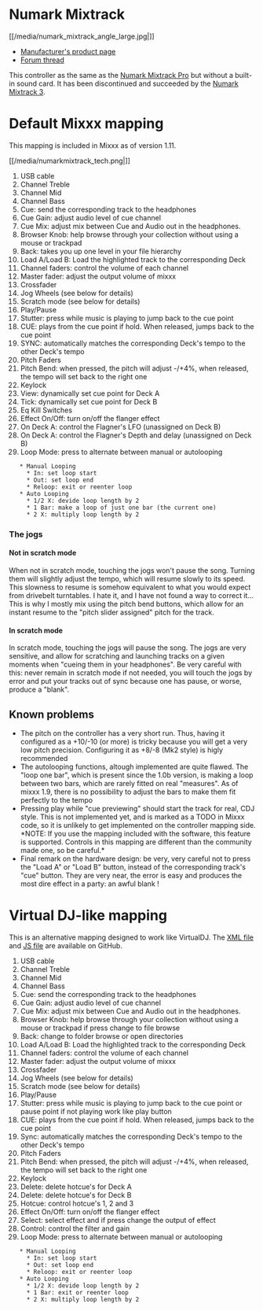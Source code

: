 # Numark Mixtrack

[[/media/numark_mixtrack_angle_large.jpg|]]

  - [Manufacturer's product page](http://www.numark.com/mixtrack)
  - [Forum thread](http://mixxx.org/forums/viewtopic.php?f=7&t=1808)

This controller as the same as the [Numark Mixtrack
Pro](Numark%20Mixtrack%20Pro) but without a built-in sound card. It has
been discontinued and succeeded by the [Numark Mixtrack
3](Numark%20Mixtrack%20Pro%203).

# Default Mixxx mapping

This mapping is included in Mixxx as of version 1.11.

[[/media/numarkmixtrack_tech.png|]]

1.  USB cable
2.  Channel Treble
3.  Channel Mid
4.  Channel Bass
5.  Cue: send the corresponding track to the headphones
6.  Cue Gain: adjust audio level of cue channel
7.  Cue Mix: adjust mix between Cue and Audio out in the headphones.
8.  Browser Knob: help browse through your collection without using a
    mouse or trackpad
9.  Back: takes you up one level in your file hierarchy
10. Load A/Load B: Load the highlighted track to the corresponding Deck
11. Channel faders: control the volume of each channel
12. Master fader: adjust the output volume of mixxx
13. Crossfader
14. Jog Wheels (see below for details)
15. Scratch mode (see below for details)
16. Play/Pause
17. Stutter: press while music is playing to jump back to the cue point
18. CUE: plays from the cue point if hold. When released, jumps back to
    the cue point
19. SYNC: automatically matches the corresponding Deck's tempo to the
    other Deck's tempo 
20. Pitch Faders
21. Pitch Bend: when pressed, the pitch will adjust -/+4%, when
    released, the tempo will set back to the right one
22. Keylock
23. View: dynamically set cue point for Deck A
24. Tick: dynamically set cue point for Deck B
25. Eq Kill Switches
26. Effect On/Off: turn on/off the flanger effect
27. On Deck A: control the Flagner's LFO (unassigned on Deck B)
28. On Deck A: control the Flagner's Depth and delay (unassigned on Deck
    B)
29. Loop Mode: press to alternate between manual or autolooping

<!-- end list -->

``` 
   * Manual Looping
     * In: set loop start
     * Out: set loop end
     * Reloop: exit or reenter loop 
   * Auto Looping
     * 1/2 X: devide loop length by 2
     * 1 Bar: make a loop of just one bar (the current one)
     * 2 X: multiply loop length by 2
```

### The jogs

#### Not in scratch mode

When not in scratch mode, touching the jogs won't pause the song.
Turning them will slightly adjust the tempo, which will resume slowly to
its speed. This slowness to resume is somehow equivalent to what you
would expect from drivebelt turntables. I hate it, and I have not found
a way to correct it... This is why I mostly mix using the pitch bend
buttons, which allow for an instant resume to the "pitch slider
assigned" pitch for the track.

#### In scratch mode

In scratch mode, touching the jogs will pause the song. The jogs are
very sensitive, and allow for scratching and launching tracks on a given
moments when "cueing them in your headphones". Be very careful with
this: never remain in scratch mode if not needed, you will touch the
jogs by error and put your tracks out of sync because one has pause, or
worse, produce a "blank".

## Known problems

  - The pitch on the controller has a very short run. Thus, having it
    configured as a +10/-10 (or more) is tricky because you will get a
    very low pitch precision. Configuring it as +8/-8 (Mk2 style) is
    higly recommended
  - The autolooping functions, altough implemented are quite flawed. The
    "loop one bar", which is present since the 1.0b version, is making a
    loop between two bars, which are rarely fitted on real "measures".
    As of mixxx 1.9, there is no possibility to adjust the bars to make
    them fit perfectly to the tempo
  - Pressing play while "cue previewing" should start the track for
    real, CDJ style. This is not implemented yet, and is marked as a
    TODO in Mixxx code, so it is unlikely to get implemented on the
    controller mapping side. \*NOTE: If you use the mapping included
    with the software, this feature is supported. Controls in this
    mapping are different than the community made one, so be careful.\*
  - Final remark on the hardware design: be very, very careful not to
    press the "Load A" or "Load B" button, instead of the corresponding
    track's "cue" button. They are very near, the error is easy and
    produces the most dire effect in a party: an awful blank \!

# Virtual DJ-like mapping

This is an alternative mapping designed to work like VirtualDJ. The [XML
file](https://raw.githubusercontent.com/TraITech/mixxx/numark-mixtrack-virtualdj/res/controllers/Numark%20Mixtrack%20VirtualDJ.midi.xml)
and [JS
file](https://raw.githubusercontent.com/TraITech/mixxx/numark-mixtrack-virtualdj/res/controllers/Numark-Mixtrack-VirtualDJ-scripts.js)
are available on GitHub.

1.  USB cable
2.  Channel Treble
3.  Channel Mid
4.  Channel Bass
5.  Cue: send the corresponding track to the headphones
6.  Cue Gain: adjust audio level of cue channel
7.  Cue Mix: adjust mix between Cue and Audio out in the headphones.
8.  Browser Knob: help browse through your collection without using a
    mouse or trackpad if press change to file browse
9.  Back: change to folder browse or open directories
10. Load A/Load B: Load the highlighted track to the corresponding Deck
11. Channel faders: control the volume of each channel
12. Master fader: adjust the output volume of mixxx
13. Crossfader
14. Jog Wheels (see below for details)
15. Scratch mode (see below for details)
16. Play/Pause
17. Stutter: press while music is playing to jump back to the cue point
    or pause point if not playing work like play button
18. CUE: plays from the cue point if hold. When released, jumps back to
    the cue point
19. Sync: automatically matches the corresponding Deck's tempo to the
    other Deck's tempo 
20. Pitch Faders
21. Pitch Bend: when pressed, the pitch will adjust -/+4%, when
    released, the tempo will set back to the right one
22. Keylock
23. Delete: delete hotcue's for Deck A
24. Delete: delete hotcue's for Deck B
25. Hotcue: control hotcue's 1, 2 and 3
26. Effect On/Off: turn on/off the flanger effect
27. Select: select effect and if press change the output of effect
28. Control: control the filter and gain
29. Loop Mode: press to alternate between manual or autolooping

<!-- end list -->

``` 
   * Manual Looping
     * In: set loop start
     * Out: set loop end
     * Reloop: exit or reenter loop 
   * Auto Looping
     * 1/2 X: devide loop length by 2
     * 1 Bar: exit or reenter loop
     * 2 X: multiply loop length by 2
```
